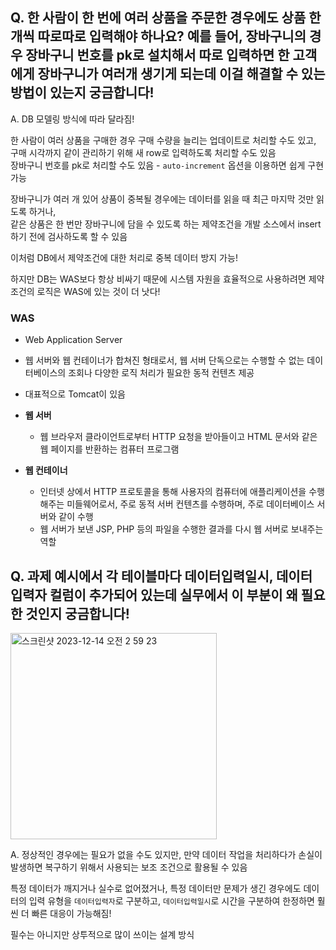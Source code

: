 ## Q. 한 사람이 한 번에 여러 상품을 주문한 경우에도 상품 한 개씩 따로따로 입력해야 하나요? 예를 들어, 장바구니의 경우 장바구니 번호를 pk로 설치해서 따로 입력하면 한 고객에게 장바구니가 여러개 생기게 되는데 이걸 해결할 수 있는 방법이 있는지 궁금합니다! 

A. DB 모델링 방식에 따라 달라짐!     

한 사람이 여러 상품을 구매한 경우 구매 수량을 늘리는 업데이트로 처리할 수도 있고,       
구매 시각까지 같이 관리하기 위해 새 row로 입력하도록 처리할 수도 있음      
장바구니 번호를 pk로 처리할 수도 있음 - `auto-increment` 옵션을 이용하면 쉽게 구현 가능

장바구니가 여러 개 있어 상품이 중복될 경우에는 데이터를 읽을 때 최근 마지막 것만 읽도록 하거나,        
같은 상품은 한 번만 장바구니에 담을 수 있도록 하는 제약조건을 개발 소스에서 insert하기 전에 검사하도록 할 수 있음

이처럼 DB에서 제약조건에 대한 처리로 중복 데이터 방지 가능!

하지만 DB는 WAS보다 항상 비싸기 때문에 시스템 자원을 효율적으로 사용하려면 제약조건의 로직은 WAS에 있는 것이 더 낫다!

### WAS

- Web Application Server

- 웹 서버와 웹 컨테이너가 합쳐진 형태로서, 웹 서버 단독으로는 수행할 수 없는 데이터베이스의 조회나 다양한 로직 처리가 필요한 동적 컨텐츠 제공
- 대표적으로 Tomcat이 있음

- **웹 서버** 
    - 웹 브라우저 클라이언트로부터 HTTP 요청을 받아들이고 HTML 문서와 같은 웹 페이지를 반환하는 컴퓨터 프로그램
- **웹 컨테이너**
    - 인터넷 상에서 HTTP 프로토콜을 통해 사용자의 컴퓨터에 애플리케이션을 수행해주는 미들웨어로서, 주로 동적 서버 컨텐츠를 수행하며, 주로 데이터베이스 서버와 같이 수행
    - 웹 서버가 보낸 JSP, PHP 등의 파일을 수행한 결과를 다시 웹 서버로 보내주는 역할

## Q. 과제 예시에서 각 테이블마다 데이터입력일시, 데이터 입력자 컬럼이 추가되어 있는데 실무에서 이 부분이 왜 필요한 것인지 궁금합니다!

<img width="330" alt="스크린샷 2023-12-14 오전 2 59 23" src="https://github.com/bokyung124/AWS_Exercise/assets/53086873/6f08f6b7-433d-471f-b53e-e2a7c84464ce">

<br>

A. 정상적인 경우에는 필요가 없을 수도 있지만, 만약 데이터 작업을 처리하다가 손실이 발생하면 복구하기 위해서 사용되는 보조 조건으로 활용될 수 있음

특정 데이터가 깨지거나 실수로 없어졌거나, 특정 데이터만 문제가 생긴 경우에도 데이터의 입력 유형을 `데이터입력자`로 구분하고, `데이터입력일시`로 시간을 구분하여 한정하면 훨씬 더 빠른 대응이 가능해짐!

필수는 아니지만 상투적으로 많이 쓰이는 설계 방식